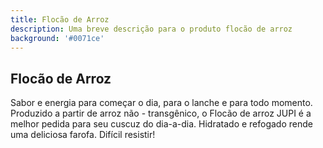 ```yaml
---
title: Flocão de Arroz
description: Uma breve descrição para o produto flocão de arroz
background: '#0071ce'
---
```


## Flocão de Arroz

Sabor e energia para começar o dia, para o lanche e para todo momento. Produzido a partir de arroz não - transgênico, o Flocão de arroz JUPI é a melhor pedida para seu cuscuz do dia-a-dia.
Hidratado e refogado rende uma deliciosa farofa. Difícil resistir!
